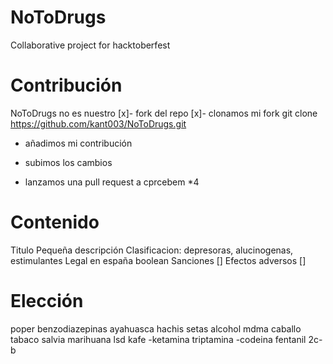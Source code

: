 # NoToDrugs

Collaborative project for hacktoberfest


# Contribución

NoToDrugs no es nuestro
[x]- fork del repo
[x]- clonamos mi fork
	git clone https://github.com/kant003/NoToDrugs.git
- añadimos mi contribución

- subimos los cambios
    
- lanzamos una pull request a cprcebem *4

# Contenido

Titulo
Pequeña descripción
Clasificacion: depresoras, alucinogenas, estimulantes
Legal en españa boolean
Sanciones []
Efectos adversos []

# Elección

poper
benzodiazepinas
ayahuasca
hachis
setas
alcohol
mdma
caballo
tabaco
salvia
marihuana
lsd
kafe
-ketamina
triptamina
-codeina
fentanil
2c-b

